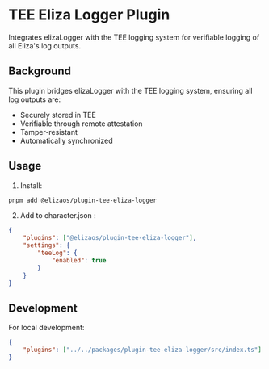 # TEE Eliza Logger Plugin

Integrates elizaLogger with the TEE logging system for verifiable logging of all Eliza's log outputs.

## Background

This plugin bridges elizaLogger with the TEE logging system, ensuring all log outputs are:
- Securely stored in TEE
- Verifiable through remote attestation
- Tamper-resistant
- Automatically synchronized

## Usage

1. Install:

```bash
pnpm add @elizaos/plugin-tee-eliza-logger
```

2. Add to character.json    :

```json
{
    "plugins": ["@elizaos/plugin-tee-eliza-logger"],
    "settings": {
        "teeLog": {
            "enabled": true
        }
    }
}
```


## Development

For local development:

```json
{
    "plugins": ["../../packages/plugin-tee-eliza-logger/src/index.ts"]
}
```
